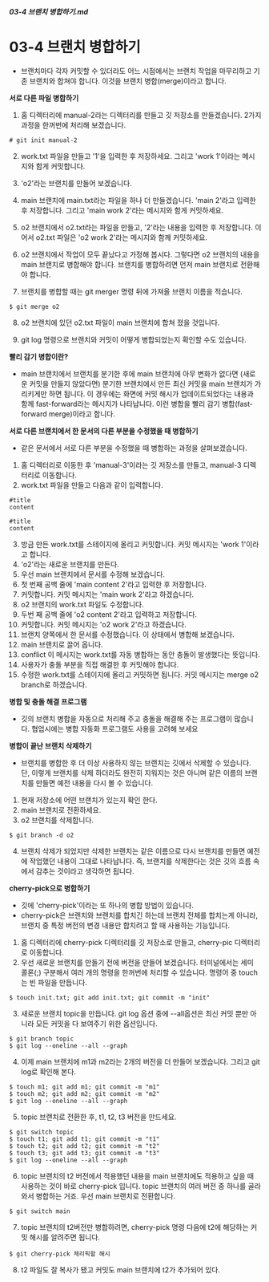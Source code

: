 ***03-4 브랜치 병합하기.md***
# 03-4 브랜치 병합하기
- 브랜치마다 각자 커밋할 수 있더라도 어느 시점에서는 브랜치 작업을 마무리하고 기존 브랜치와 합쳐야 합니다. 이것을 브랜치 병합(merge)이라고 합니다.

**서로 다른 파일 병합하기**
1. 홈 디렉터리에 manual-2라는 디렉터리를 만들고 깃 저장소를 만들겠습니다. 2가지 과정을 한꺼번에 처리해 보겠습니다.

```
# git init manual-2
```

2. work.txt 파일을 만들고 '1'을 입력한 후 저장하세요. 그리고 'work 1'이라는 메시지와 함게 커밋합니다.

3. 'o2'라는 브랜치를 만들어 보겠습니다.

4. main 브랜치에 main.txt라는 파일을 하나 더 만들겠습니다. 'main 2'라고 입력한 후 저장합니다. 그리고 'main work 2'라는 메시지와 함게 커밋하세요.

5. o2 브랜치에서 o2.txt라는 파일을 만들고, '2'라는 내용을 입력한 후 저장합니다. 이어서 o2.txt 파일은 'o2 work 2'라는 메시지와 함께 커밋하세요.

6. o2 브랜치에서 작업이 모두 끝났다고 가정해 봅시다. 그렇다면 o2 브랜치의 내용을 main 브랜치로 병합해야 합니다. 브랜치를 병합하려면 먼저 main 브랜치로 전환해야 합니다.

7. 브랜치를 병합할 때는 git merger 명령 뒤에 가져올 브랜치 이름을 적습니다.

```
$ git merge o2
```
8. o2 브랜치에 있던 o2.txt 파일이 main 브랜치에 합쳐 졌을 것입니다.

9. git log 명령으로 브랜치와 커밋이 어떻게 병합되었는지 확인할 수도 있습니다.

**빨리 감기 병합이란?**
- main 브랜치에서 브랜치를 분기한 후에 main 브랜치에 아무 변화가 없다면 (새로운 커밋을 만들지 않았다면) 분기한 브랜치에서 만든 최신 커밋을 main 브랜치가 가리키게만 하면 됩니다. 이 경우에는 화면에 커밋 해시가 업데이트되었다는 내용과 함께 fast-forward라는 메시지가 나타납니다. 이런 병합을 빨리 감기 병합(fast-forward merge)이라고 합니다.

**서로 다른 브랜치에서 한 문서의 다른 부분을 수정했을 때 병합하기**
- 같은 문서에서 서로 다른 부분을 수정했을 때 병합하는 과정을 살펴보겠습니다.

1. 홈 디렉터리로 이동한 후 'manual-3'이라는 깃 저장소를 만들고, manual-3 디렉터리로 이동합니다.
2. work.txt 파일을 만들고 다음과 같이 입력합니다.

```
#title
content

#title
content
```

3. 방금 만든 work.txt를 스테이지에 올리고 커밋합니다. 커밋 메시지는 'work 1'이라고 합니다.
4. 'o2'라는 새로운 브랜치를 만든다.
5. 우선 main 브랜치에서 문서를 수정해 보겠습니다.
6. 첫 번째 공백 줄에 'main content 2'라고 입력한 후 저장합니다.
7. 커밋합니다. 커밋 메시지는 'main work 2'라고 하겠습니다.
8. o2 브랜치의 work.txt 파일도 수정합니다.
9. 두번 째 공백 줄에 'o2 content 2'라고 입력하고 저장합니다.
10. 커밋합니다. 커밋 메시지는 'o2 work 2'라고 하겠습니다.
11. 브랜치 양쪽에서 한 문서를 수정했습니다. 이 상태에서 병합해 보겠습니다.
12. main 브랜치로 끌어 옵니다.
13. conflict 이 메시지는 work.txt를 자동 병합하는 동안 충돌이 발생했다는 뜻입니다.
14. 사용자가 충돌 부분을 직접 해결한 후 커밋해야 합니다.
15. 수정한 work.txt를 스테이지에 올리고 커밋하면 됩니다. 커밋 메시지는 merge o2 branch로 하겠습니다.

**병합 및 충돌 해결 프로그램**
- 깃의 브랜치 병합을 자동으로 처리해 주고 충돌을 해결해 주는 프로그램이 많습니다. 협업시에는 병합 자동화 프로그램도 사용을 고려해 보세요

**병합이 끝난 브랜치 삭제하기**
- 브랜치를 병합한 후 더 이상 사용하지 않는 브랜치는 깃에서 삭제할 수 있습니다. 단, 이렇게 브랜치를 삭제 하더라도 완전히 지워지는 것은 아니며 같은 이름의 브랜치를 만들면 예전 내용을 다시 볼 수 있습니다.

1. 현재 저장소에 어떤 브랜치가 있는지 확인 한다.
2. main 브랜치로 전환하세요.
3. o2 브랜치를 삭제합니다.

```
$ git branch -d o2
```

4. 브랜치 삭제가 되었지만 삭제한 브랜치는 같은 이름으로 다시 브랜치를 만들면 예전에 작업했던 내용이 그대로 나타납니다. 즉, 브랜치를 삭제한다는 것은 깃의 흐름 속에서 감추는 것이라고 생각하면 됩니다.

**cherry-pick으로 병합하기**
- 깃에 'cherry-pick'이라는 또 하나의 병합 방법이 있습니다.
- cherry-pick은 브랜치와 브랜치를 합치긴 하는데 브랜치 전체를 합치는게 아니라, 브랜치 중 특정 버전의 변경 내용만 합치려고 할 때 사용하는 기능입니다.

1. 홈 디렉터리에 cherry-pick 디렉터리를 깃 저장소로 만들고, cherry-pic 디렉터리로 이동합니다.
2. 우선 새로운 브랜치를 만들기 전에 버전을 만들어 보겠습니다. 터미널에서는 세미 콜론(;) 구분해서 여러 개의 명령을 한꺼번에 처리할 수 있습니다. 명령어 중 touch는 빈 파일을 만듭니다.

```
$ touch init.txt; git add init.txt; git commit -m "init"
```

3. 새로운 브랜치 topic을 만듭니다. git log 옵션 중에 --all옵션은 최신 커밋 뿐만 아니라 모든 커밋을 다 보여주기 위한 옵션입니다.

```
$ git branch topic
$ git log --oneline --all --graph
```

4. 이제 main 브랜치에 m1과 m2라는 2개의 버전을 더 만들어 보겠습니다. 그리고 git log로 확인해 본다.

```
$ touch m1; git add m1; git commit -m "m1"
$ touch m2; git add m2; git commit -m "m2"
$ git log --oneline --all --graph
```

5. topic 브랜치로 전환한 후, t1, t2, t3 버전을 만드세요.

```
$ git switch topic
$ touch t1; git add t1; git commit -m "t1"
$ touch t2; git add t2; git commit -m "t2"
$ touch t3; git add t3; git commit -m "t3"
$ git log --oneline --all --graph
```

6. topic 브랜치의 t2 버전에서 적용했던 내용을 main 브랜치에도 적용하고 싶을 때 사용하는 것이 바로 cherry-pick 입니다. topic 브랜치의 여러 버전 중 하나를 골라와서 병합하는 거죠. 우선 main 브랜치로 전환합니다.

```
$ git switch main
```

7. topic 브랜치의 t2버전만 병합하려면, cherry-pick 명령 다음에 t2에 해당하는 커밋 해시를 알려주면 됩니다.

```
$ git cherry-pick 체리픽할 해시
```

8. t2 파일도 잘 복사가 됐고 커밋도 main 브랜치에 t2가 추가되어 있다.